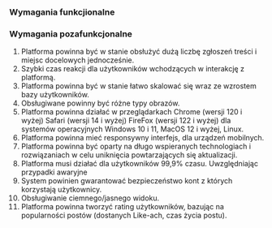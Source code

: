 ### Wymagania funkcjionalne


### Wymagania pozafunkcjonalne
1. Platforma powinna być w stanie obsłużyć dużą liczbę zgłoszeń treści i miejsc docelowych jednocześnie.
2. Szybki czas reakcji dla użytkowników wchodzących w interakcję z platformą.
3. Platforma powinna być w stanie łatwo skalować się wraz ze wzrostem bazy użytkowników.
4. Obsługiwane powinny być różne typy obrazów.
5. Platforma powinna działać w przeglądarkach Chrome (wersji 120 i wyżej) Safari (wersji 14 i wyżej) FireFox (wersji 122 i wyżej) dla systemów operacyjnych Windows 10 i 11, MacOS 12 i wyżej, Linux.
6. Platforma powinna mieć responsywny interfejs, dla urządzeń mobilnych.
7. Platforma powinna być oparty na długo wspieranych technologiach i rozwiązaniach w celu uniknięcia powtarzających się aktualizacji.
8. Platforma musi działać dla użytkowników 99,9% czasu. Uwzględniając przypadki awaryjne  
9. System powinien gwarantować bezpieczeństwo kont z których korzystają użytkownicy.
10. Obsługiwanie ciemnego/jasnego widoku.
11. Platforma powinna tworzyć rating użytkowników, bazując na popularności postów (dostanych Like-ach, czas życia postu).
